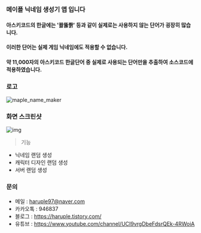 
### 메이플 닉네임 생성기 앱 입니다
#### 아스키코드의 한글에는 '꽗뚫쫡' 등과 같이 실제로는 사용하지 않는 단어가 굉장히 많습니다.
#### 이러한 단어는 실제 게임 닉네임에도 적용할 수 없습니다.
#### 약 11,000자의 아스키코드 한글단어 중 실제로 사용되는 단어만을 추출하여 소스코드에 적용하였습니다.

### 로고
![maple_name_maker](https://user-images.githubusercontent.com/73948775/104123740-443a4e80-5390-11eb-855b-1f02b392a50e.jpg)

### 화면 스크린샷
![img](https://user-images.githubusercontent.com/73948775/104123919-2a4d3b80-5391-11eb-8949-422be017836a.jpg)

> 기능
- 닉네임 랜덤 생성
- 캐릭터 디자인 랜덤 생성
- 서버 랜덤 생성


### 문의

  - 메일 : haruple97@naver.com
  - 카카오톡 : 946837
  - 블로그 : https://haruple.tistory.com/
  - 유튜브 : https://www.youtube.com/channel/UCI9vrgDbeFdsrQEk-4RWoiA
